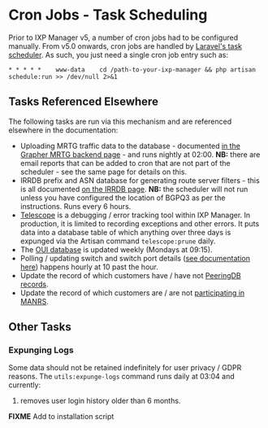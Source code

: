 # Cron Jobs - Task Scheduling

Prior to IXP Manager v5, a number of cron jobs had to be configured manually. From v5.0 onwards, cron jobs are handled by [Laravel's task scheduler](https://laravel.com/docs/5.8/scheduling). As such, you just need a single cron job entry such as:

```
* * * * *    www-data    cd /path-to-your-ixp-manager && php artisan schedule:run >> /dev/null 2>&1
```

## Tasks Referenced Elsewhere

The following tasks are run via this mechanism and are referenced elsewhere in the documentation:

* Uploading MRTG traffic data to the database - documented [in the Grapher MRTG backend page](../grapher/mrtg.md#inserting-traffic-data-into-the-database-reporting-emails) - and runs nightly at 02:00. **NB:** there are email reports that can be added to cron that are not part of the scheduler - see the same page for details on this.
* IRRDB prefix and ASN database for generating route server filters - this is all documented [on the IRRDB page](irrdb.md). **NB:** the scheduler will not run unless you have configured the location of BGPQ3 as per the instructions. Runs every 6 hours.
* [Telescope](../dev/telescope.md) is a debugging / error tracking tool within IXP Manager. In production, it is limited to recording exceptions and other errors. It puts data into a database table of which anything over three days is expunged via the Artisan command `telescope:prune` daily.
* The [OUI database](layer2-addresses.md#oui-database) is updated weekly (Mondays at 09:15).
* Polling / updating switch and switch port details ([see documentation here](../usage/switches.md#automated-polling-snmp-updates)) happens hourly at 10 past the hour.
* Update the record of which customers have / have not [PeeringDB records](peeringdb.md#existence-of-peeringdb-records).
* Update the record of which customers are / are not [participating in MANRS](manrs.md).

## Other Tasks

### Expunging Logs

Some data should not be retained indefinitely for user privacy / GDPR reasons. The `utils:expunge-logs` command runs daily at 03:04 and currently:

1. removes user login history older than 6 months.




**FIXME** Add to installation script
